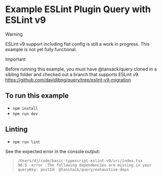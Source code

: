 # Example ESLint Plugin Query with ESLint v9

> [!WARNING]
> ESLint v9 support including flat config is still a work in progress. This example is not yet fully functional.

> [!IMPORTANT]
> Before running this example, you must have @tansack/query cloned in a sibling folder and checked out a branch that supports ESLint v9. https://github.com/davidjbng/query/tree/eslint-v9-migration

## To run this example

- `npm install`
- `npm run dev`

## Linting

- `npm run lint`

See the expected error in the console output: 

> ```
> /Users/dj/code/basic-typescript-eslint-v9/src/index.tsx
> 96:5  error  The following dependencies are missing in your queryKey: postId  @tanstack/query/exhaustive-deps
> ```

